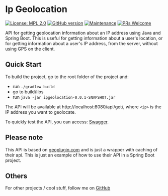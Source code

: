 # Ip Geolocation
[![License: MPL 2.0](https://img.shields.io/badge/License-MPL_2.0-brightgreen.svg)](https://opensource.org/licenses/MPL-2.0)
[![GitHub version](https://badge.fury.io/gh/xrusu%2Fip-geolocation.svg)](https://badge.fury.io/gh/xrusu%2Fip-geolocation)
[![Maintenance](https://img.shields.io/badge/Maintained%3F-yes-green.svg)](https://github.com/xrusu/ip-geolocation/graphs/commit-activity)
[![PRs Welcome](https://img.shields.io/badge/PRs-welcome-brightgreen.svg?style=flat-square)](http://makeapullrequest.com)

API for getting geolocation information about an IP address using Java and Spring Boot. This is useful for getting information about a user's location, or for getting information about a user's IP address, from the server, without using GPS on the client.

## Quick Start
To build the project, go to the root folder of the project and:
- run `./gradlew build`
- go to build/libs
- run `java -jar ipgeolocation-0.0.1-SNAPSHOT.jar`

The API will be available at http://localhost:8080/api/get/<ip>, where `<ip>` is the IP address you want to geolocate.

To quickly test the API, you can access:
[Swagger](http://localhost:8080/swagger-ui/index.html?configUrl=/v3/api-docs/swagger-config#/).


## Please note
This API is based on [geoplugin.com](https://www.geoplugin.com/) and is just a wrapper with caching of their api. This is just an example of how to use their API in a Spring Boot project.

## Others
For other projects / cool stuff, follow me on
[GitHub](https://github.com/xrusu)